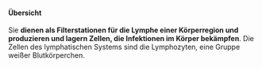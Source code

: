 #### Übersicht
Sie **dienen als Filterstationen für die Lymphe einer Körperregion und produzieren und lagern Zellen, die Infektionen im Körper bekämpfen**. Die Zellen des lymphatischen Systems sind die Lymphozyten, eine Gruppe weißer Blutkörperchen.